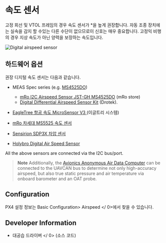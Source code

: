# 속도 센서

고정 회선 및 VTOL 프레임의 경우 속도 센서가 *을 높게 권장합니다. 자동 조종 장치에는 실속을 감지 할 수있는 다른 수단이 없으므로이 신호는 매우 중요합니다. 고정익 비행의 경우 지상 속도가 아닌 양력을 보장하는 속도입니다.</p> 

![Digital airspeed sensor](../../images/digital_airspeed_sensor.jpg)

## 하드웨어 옵션

권장 디지털 속도 센서는 다음과 같습니다.

* MEAS Spec series (e.g. [MS4525DO](https://www.te.com/usa-en/product-CAT-BLPS0002.html))
  
  * [mRo I2C Airspeed Sensor JST-GH MS4525DO](https://store.mrobotics.io/mRo-I2C-Airspeed-Sensor-JST-GH-p/mro-classy-arspd-mr.htm) (mRo store)
  * [Digital Differential Airspeed Sensor Kit](https://drotek.com/shop/en/airspeed/793-digital-differential-airspeed-sensor-kit-.html?search_query=airspeed&results=6) (Drotek).

* [ EagleTree 항공 속도 MicroSensor V3 ](http://www.eagletreesystems.com/index.php?route=product/product&product_id=63) (이글트리 시스템)

* [mRo 차세대 MS5525 속도 센서](https://store.mrobotics.io/mRo-Next-Gen-MS5525-Airspeed-Sensor-NEW-p/mro-ms5525v2-mr.htm)
* [Sensirion SDP3X 차압 센서](https://www.sensirion.com/en/flow-sensors/differential-pressure-sensors/worlds-smallest-differential-pressure-sensor/)
* [Holybro Digital Air Speed Sensor](https://shop.holybro.com/digital-air-speed-sensor_p1029.html)

All the above sensors are connected via the I2C bus/port.

> **Note** Additionally, the [Avionics Anonymous Air Data Computer](https://www.tindie.com/products/avionicsanonymous/uavcan-air-data-computer-airspeed-sensor/) can be connected to the UAVCAN bus to determine not only high-accuracy airspeed, but also true static pressure and air temperature via onboard barometer and an OAT probe.

## Configuration

PX4 설정 정보는  Basic Configuration> Airspeed </ 0>에서 찾을 수 있습니다.</p> 

## Developer Information

*  대공습 드라이버 </ 0> (소스 코드)</li> </ul>